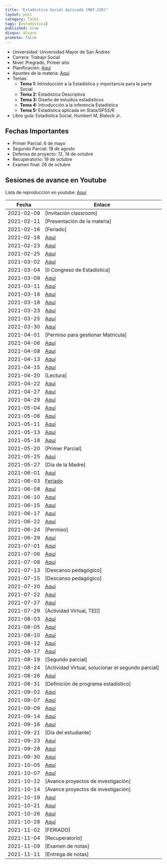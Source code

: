 ```yaml
---
title: "Estadística Social Aplicada (MAT-228)"
layout: post
category: Talks
tags: [estadística]
published: true
disqus: Alvaro
promote: false
---
```


* Universidad: Universidad Mayor de San Ándres
* Carrera: Trabajo Social
* Nivel: Pregrado, Primer año
* Planificación: [Aquí](https://alvarolimber.github.io/images/mat228_2021.pdf)
* Apuntes de la materia: [Aquí](https://alvarolimber.github.io/MAT-228/_book/)
* Temas:	
	+ **Tema 1:** Introducción a la Estadística y importancia para la parte Social
	+ **Tema 2:** Estadística Descriptiva 
	+ **Tema 3:** Diseño de estudios estadísticos
	+ **Tema 4:** Introducción a la inferencia Estadística 
	+ **Tema 5:** Estadística aplicada en Stata/SPSS/R 
* Libro guía: Estadística Social, Humbert M, Blalock Jr.

## Fechas Importantes

+ Primer Parcial: 6 de mayo
+ Segundo Parcial: 19 de agosto
+ Defensa de proyecto: 12, 14 de octubre 
+ Recuperatorio: 19 de octubre
+ Examen final: 26 de octubre

## Sesiones de avance en Youtube 

Lista de reproducción en youtube: [Aquí](https://youtube.com/playlist?list=PL1bQNHPTDXvLRA5foKaxdneSw3u9x-FT8)

Fecha | Enlace 
------|---------
2021-02-09 | [Invitación classroom]
2021-02-11 | [Presentación de la materia]
2021-02-16 | [Feriado] 
2021-02-18 | [Aquí](https://youtu.be/Q3GGsGDoLOI) 
2021-02-23 | [Aquí](https://youtu.be/_CTLAW2QsBQ) 
2021-02-25 | [Aquí](https://youtu.be/QHMc_i_ABvA) 
2021-03-02 | [Aquí](https://youtu.be/fyuo4bm9yW8) 
2021-03-04 | [II Congreso de Estadística] 
2021-03-09 | [Aquí](https://youtu.be/tQFwY964WDE) 
2021-03-11 | [Aquí](https://youtu.be/pLnxPuBepbc) 
2021-03-16 | [Aquí](https://youtu.be/dsS0SMkj2HM) 
2021-03-18 | [Aquí](https://youtu.be/n8I0nr9xgis) 
2021-03-23 | [Aquí](https://youtu.be/RAqZAIciRn0) 
2021-03-25 | [Aquí](https://youtu.be/GYVTe6gXTFs) 
2021-03-30 | [Aquí](https://youtu.be/0kKDGIT_3rg) 
2021-04-01 | [Permiso para gestionar Matricula]
2021-04-06 | [Aquí](https://youtu.be/t2l32L3dY6U) 
2021-04-08 | [Aquí](https://youtu.be/z8h8Mo_ozn8) 
2021-04-13 | [Aquí](https://youtu.be/yb2l2Oz3tRU) 
2021-04-15 | [Aquí](https://youtu.be/DKUOksMK2OI) 
2021-04-20 | [Lectura] 
2021-04-22 | [Aquí](https://youtu.be/rDD3WZebiHU) 
2021-04-27 | [Aquí](https://youtu.be/XAOsndvXHWw) 
2021-04-29 | [Aquí](https://youtu.be/0EzOU2OCt3k) 
2021-05-04 | [Aquí](https://youtu.be/ZlhjE9Gq6_o) 
2021-05-06 | [Aquí](https://youtu.be/gY2IOja0duU) 
2021-05-11 | [Aquí](https://youtu.be/WCfOtIoY0K4) 
2021-05-13 | [Aquí](https://youtu.be/5jz3i1HL9xs) 
2021-05-18 | [Aquí](https://youtu.be/vwSbJSBOuds) 
2021-05-20 | [Primer Parcial] 
2021-05-25 | [Aquí](https://youtu.be/1WAMvVOQ3z0) 
2021-05-27 | [Día de la Madre]
2021-06-01 | [Aquí](https://youtu.be/rRNm9-Sqolg) 
2021-06-03 | [Feriado]() 
2021-06-08 | [Aquí](https://youtu.be/ql3nhFhIU0Q) 
2021-06-10 | [Aquí](https://youtu.be/ejyKTruhPvg) 
2021-06-15 | [Aquí](https://youtu.be/d15S1m8tw7k) 
2021-06-17 | [Aquí](https://youtu.be/glYOVjeSows) 
2021-06-22 | [Aquí](https://youtu.be/exRHPwEUIFE) 
2021-06-24 | [Permiso] 
2021-06-29 | [Aquí](https://youtu.be/MctPQD1JlqY) 
2021-07-01 | [Aquí](https://youtu.be/zxjKPrLtJhs) 
2021-07-06 | [Aquí](https://youtu.be/O-mB1V7gmXI) 
2021-07-08 | [Aquí](https://youtu.be/eBy_K8hwhKw) 
2021-07-13 | [Descanso pedagógico] 
2021-07-15 | [Descanso pedagógico]
2021-07-20 | [Aquí](https://youtu.be/c-0lJsRw4Og )
2021-07-22 | [Aquí](https://youtu.be/soSbqRa7nF0) 
2021-07-27 | [Aquí](https://youtu.be/jzSkkELcx2w) 
2021-07-29 | [Actividad Virtual, TED]
2021-08-03 | [Aquí](https://youtu.be/hMC-Z0kob7c) 
2021-08-05 | [Aquí](https://youtu.be/01cIYav2oF4) 
2021-08-10 | [Aquí](https://youtu.be/7CnD5oqIylE) 
2021-08-12 | [Aquí](https://youtu.be/hAoudfvp08s) 
2021-08-17 | [Aquí](https://youtu.be/cIQsc1Hdy4o) 
2021-08-19 | [Segundo parcial]
2021-08-24 | [Actividad Virtual, solucionar el segundo parcial]
2021-08-26 | [Aquí](https://youtu.be/m95SVoMsSDw)
2021-08-31 | [Definición de programa estadístico]
2021-09-02 | [Aquí](https://youtu.be/uJZNDPkewe4) 
2021-09-07 | [Aquí](https://youtu.be/KC3phgqrK1U) 
2021-09-09 | [Aquí](https://youtu.be/mpr3rpmYTnY) 
2021-09-14 | [Aquí](https://youtu.be/9Ts4QCOUteg) 
2021-09-16 | [Aquí](https://youtu.be/EG-UkXFtACg) 
2021-09-21 | [Día del estudiante] 
2021-09-23 | [Aquí](https://youtu.be/kwybnByma_M) 
2021-09-28 | [Aquí](https://youtu.be/u8ekecvpH-8) 
2021-09-30 | [Aquí](https://youtu.be/7RdB2QYiFWE) 
2021-10-05 | [Aquí](https://youtu.be/mB5BAfxpKCM) 
2021-10-07 | [Aquí](https://youtu.be/LTinfEOgx1w)
2021-10-12 | [Avance proyectos de investigación] 
2021-10-14 | [Avance proyectos de investigación] 
2021-10-19 | [Aquí](https://youtu.be/oQsP_Wlu-KE) 
2021-10-21 | [Aquí](https://youtu.be/i33vabHrF3c) 
2021-10-26 | [Aquí](https://youtu.be/HKhNn5HQPn4) 
2021-10-28 | [Aquí](https://youtu.be/n447nVpZNLI) 
2021-11-02 | [FERIADO]
2021-11-04 | [Recuperatorio] 
2021-11-09 | [Examen de notas]
2021-11-11 | [Entrega de notas]